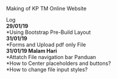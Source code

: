 Making of KP TM Online Website

Log<br />
**29/01/19**<br />
  *Using Bootstrap Pre-Build Layout<br />
**31/01/19**<br />
  *Forms and Upload pdf only File<br />
**31/01/19 Malam Hari**<br />
  *Attatch File navigation bar Panduan<br />
  *How to Center placeholders and buttons?<br />
  *How to change file input styles?
